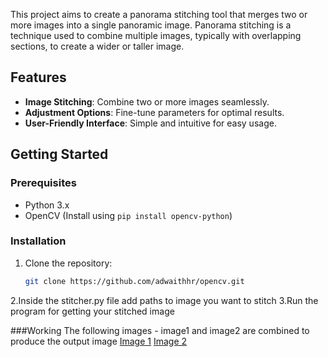 This project aims to create a panorama stitching tool that merges two or more images into a single panoramic image. Panorama stitching is a technique used to combine multiple images, typically with overlapping sections, to create a wider or taller image.

## Features

- **Image Stitching**: Combine two or more images seamlessly.
- **Adjustment Options**: Fine-tune parameters for optimal results.
- **User-Friendly Interface**: Simple and intuitive for easy usage.

## Getting Started

### Prerequisites

- Python 3.x
- OpenCV (Install using `pip install opencv-python`)

### Installation

1. Clone the repository:

   ```bash
   git clone https://github.com/adwaithhr/opencv.git
2.Inside the stitcher.py file add paths to image you want to stitch
3.Run the program for getting your stitched image

###Working
The following images - image1 and image2 are combined to produce the output image
[Image 1](img1.png)
[Image 2](img2.png)
